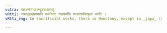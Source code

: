 ```yaml
---
sutra: यज्ञकर्मण्यजपन्यूङ्खसामसु
vRtti: जपन्यूङ्खसामानि वर्जयित्वा यज्ञकर्मणि मन्त्राणामैकश्रुत्यं भवति ॥
vRtti_eng: In sacrificial works, there is Monotony, except in _japa_ (silent repetition of a formula), _Nyunkha_ vowels (sixteen sorts of _om_) and the _Sama_ _vedas_.

---
```

